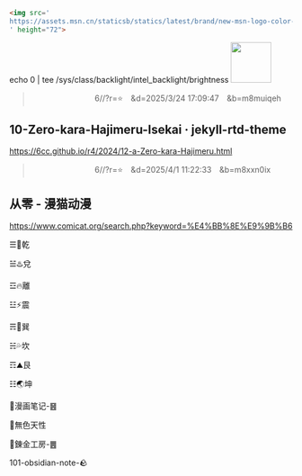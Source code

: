 ```html
<img src='
https://assets.msn.cn/staticsb/statics/latest/brand/new-msn-logo-color-black.svg
' height="72">
```
echo 0 | tee /sys/class/backlight/intel_backlight/brightness
<img src='
https://assets.msn.cn/staticsb/statics/latest/brand/new-msn-logo-color-black.svg
' height="72">

>　　　　　　　　6//?r=⭐　&d=2025/3/24 17:09:47　&b=m8muiqeh
## 10-Zero-kara-Hajimeru-Isekai · jekyll-rtd-theme
https://6cc.github.io/r4/2024/12-a-Zero-kara-Hajimeru.html

>　　　　　　　　6//?r=⭐　&d=2025/4/1 11:22:33　&b=m8xxn0ix
## 从零 - 漫猫动漫
https://www.comicat.org/search.php?keyword=%E4%BB%8E%E9%9B%B6

☰🌈乾

☱♨️兌

☲🔥離

☳⚡震

☴💨巽

☵💦坎

☶⛰️艮

☷🌏坤

📝漫画笔记-䷝

📝無色天性

🧪錬金工房-䷌

101-obsidian-note-🪨